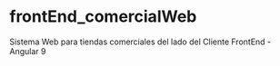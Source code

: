# frontEnd_comercialWeb
Sistema Web para tiendas comerciales del lado del Cliente FrontEnd - Angular 9
